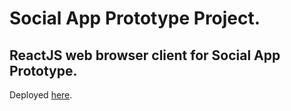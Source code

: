 # Social App Prototype Project.

## ReactJS web browser client for Social App Prototype.

Deployed [here](https://social-app-prototype.netlify.app/).